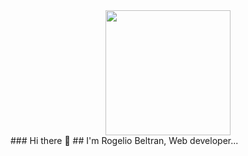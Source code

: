 <div align="center">
  <img src="https://media.giphy.com/media/7NoNw4pMNTvgc/giphy.gif" width="200"/>
</div>
### Hi there 👋
## I'm Rogelio Beltran, Web developer...

<!--
**bonjourrog/bonjourrog** is a ✨ _special_ ✨ repository because its `README.md` (this file) appears on your GitHub profile.

Here are some ideas to get you started:

- 🔭 I’m currently working on ...
- 🌱 I’m currently learning ...
- 👯 I’m looking to collaborate on ...
- 🤔 I’m looking for help with ...
- 💬 Ask me about ...
- 📫 How to reach me: ...
- 😄 Pronouns: ...
- ⚡ Fun fact: ...
-->
